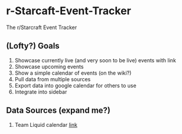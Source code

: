 r-Starcaft-Event-Tracker
========================

The r/Starcraft Event Tracker


(Lofty?) Goals
---

1. Showcase currently live (and very soon to be live) events with link
2. Showcase upcoming events
3. Show a simple calendar of events (on the wiki?)
4. Pull data from multiple sources
5. Export data into google calendar for others to use
6. Integrate into sidebar


Data Sources (expand me?)
---

1. Team Liquid calendar [link](http://www.teamliquid.net/calendar/2014/01/)
